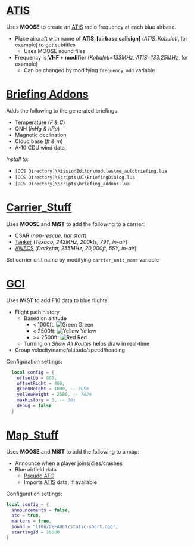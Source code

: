 # <u>ATIS</u>
Uses **MOOSE** to create an [ATIS](https://flightcontrol-master.github.io/MOOSE_DOCS/Documentation/Ops.Atis.html) radio frequency at each blue airbase.
- Place aircraft with name of **ATIS_[airbase callsign]** (*ATIS_Kobuleti*, for example) to get subtitles
  - Uses MOOSE sound files
- Frequency is **VHF + modifier** (*Kobuleti=133MHz, ATIS=133.25MHz*, for example)
  - Can be changed by modifying `frequency_add` variable

# <u>Briefing Addons</u>
Adds the following to the generated briefings:
- Temperature (*F & C*)
- QNH (*inHg & hPa*)
- Magnetic declination
- Cloud base (*ft & m*)
- A-10 CDU wind data

*Install to:*
- `[DCS Directory]\MissionEditor\modules\me_autobriefing.lua`
- `[DCS Directory]\Scripts\UI\BriefingDialog.lua`
- `[DCS Directory]\Scripts\briefing_addons.lua`

# <u>Carrier_Stuff</u>
Uses **MOOSE** and **MiST** to add the following to a carrier:
- [CSAR](https://flightcontrol-master.github.io/MOOSE_DOCS/Documentation/Ops.RescueHelo.html) (*non-rescue, hot start*)
- [Tanker](https://flightcontrol-master.github.io/MOOSE_DOCS/Documentation/Ops.RecoveryTanker.html) (*Texaco, 243MHz, 200kts, 79Y, in-air*)
- [AWACS](https://flightcontrol-master.github.io/MOOSE_DOCS/Documentation/Ops.RecoveryTanker.html) (*Darkstar, 255MHz, 20,000ft, 55Y, in-air*)

Set carrier unit name by modifying `carrier_unit_name` variable

# <u>GCI</u>
Uses **MiST** to add F10 data to blue flights:
- Flight path history
  - Based on altitude
    - < 1000ft: ![Green](https://via.placeholder.com/15/00ff00/00ff00.png) Green
    - < 2500ft: ![Yellow](https://via.placeholder.com/15/ffff00/ffff00.png) Yellow
    - \>= 2500ft: ![Red](https://via.placeholder.com/15/ff0000/ff0000.png) Red
  - Turning on *Show All Routes* helps draw in real-time
- Group velocity/name/altitude/speed/heading

Configuration settings:
```lua
  local config = {
    offsetUp = 800,
    offsetRight = 400,
    greenHeight = 1000, -- 305m
    yellowHeight = 2500, -- 762m
    maxHistory = 3, -- 30s
    debug = false
  }
```

# <u>Map_Stuff</u>
Uses **MOOSE** and **MiST** to add the following to a map:
- Announce when a player joins/dies/crashes
- Blue airfield data
  - [Pseudo ATC](https://flightcontrol-master.github.io/MOOSE_DOCS/Documentation/Functional.PseudoATC.html)
  - Imports [ATIS](https://github.com/chump29/DCS_Mod/edit/master/README.md#atis) data, if available

Configuration settings:
```lua
local config = {
  announcements = false,
  atc = true,
  markers = true,
  sound = "l10n/DEFAULT/static-short.ogg",
  startingId = 10000
}
```

